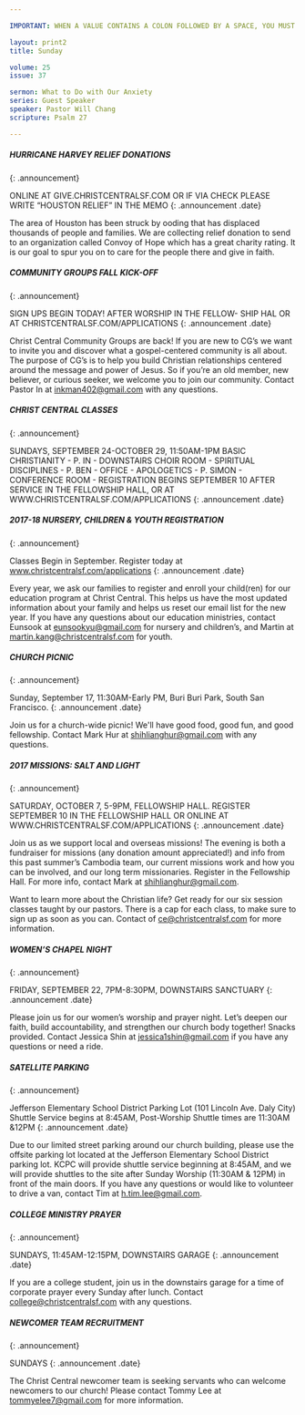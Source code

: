 ```yaml
---

IMPORTANT: WHEN A VALUE CONTAINS A COLON FOLLOWED BY A SPACE, YOU MUST USE &#58;

layout: print2
title: Sunday

volume: 25
issue: 37

sermon: What to Do with Our Anxiety
series: Guest Speaker
speaker: Pastor Will Chang
scripture: Psalm 27

---
```


##### HURRICANE HARVEY RELIEF DONATIONS
{: .announcement}

ONLINE AT GIVE.CHRISTCENTRALSF.COM OR IF VIA CHECK PLEASE WRITE “HOUSTON RELIEF” IN THE MEMO
{: .announcement .date}

The area of Houston has been struck by  ooding that has displaced thousands of people and families. We are collecting relief donation to send to an organization called Convoy of Hope which has a great charity rating. It is our goal to spur you on to care for the people there and give in faith.

##### COMMUNITY GROUPS FALL KICK-OFF
{: .announcement}

SIGN UPS BEGIN TODAY! AFTER WORSHIP IN THE FELLOW- SHIP HAL OR AT CHRISTCENTRALSF.COM/APPLICATIONS
{: .announcement .date}

Christ Central Community Groups are back! If you are new to CG’s we want to invite you and discover what a gospel-centered community is all about. The purpose of CG’s is to help you build Christian relationships centered around the message and power of Jesus. So if you’re an old member, new believer, or curious seeker, we welcome you to join our community. Contact Pastor In at inkman402@gmail.com with any questions. 

##### CHRIST CENTRAL CLASSES
{: .announcement}

SUNDAYS, SEPTEMBER 24-OCTOBER 29, 11:50AM-1PM BASIC CHRISTIANITY - P. IN - DOWNSTAIRS CHOIR ROOM - SPIRITUAL DISCIPLINES - P. BEN - OFFICE - APOLOGETICS - P. SIMON - CONFERENCE ROOM - REGISTRATION BEGINS SEPTEMBER 10 AFTER SERVICE IN THE FELLOWSHIP HALL, OR AT WWW.CHRISTCENTRALSF.COM/APPLICATIONS
{: .announcement .date}

##### 2017-18 NURSERY, CHILDREN & YOUTH REGISTRATION
{: .announcement}

Classes Begin in September. Register today at www.christcentralsf.com/applications
{: .announcement .date}

Every year, we ask our families to register and enroll your child(ren) for our education program at Christ Central. This helps us have the most updated information about your family and helps us reset our email list for the new year. If you have any questions about our education ministries, contact Eunsook at eunsookyu@gmail.com for nursery and children’s, and Martin at martin.kang@christcentralsf.com for youth. 

##### CHURCH PICNIC
{: .announcement}

Sunday, September 17, 11:30AM-Early PM, Buri Buri Park, South San Francisco.
{: .announcement .date}

Join us for a church-wide picnic! We'll have good food, good fun, and good fellowship. Contact Mark Hur at shihlianghur@gmail.com with any questions. 

##### 2017 MISSIONS: SALT AND LIGHT
{: .announcement}

SATURDAY, OCTOBER 7, 5-9PM, FELLOWSHIP HALL. REGISTER SEPTEMBER 10 IN THE FELLOWSHIP HALL OR ONLINE AT WWW.CHRISTCENTRALSF.COM/APPLICATIONS
{: .announcement .date}

Join us as we support local and overseas missions! The evening is both a fundraiser for missions (any donation amount appreciated!) and info from this past summer’s Cambodia team, our current missions work and how you can be involved, and our long term missionaries. Register in the Fellowship Hall. For more info, contact Mark at shihlianghur@gmail.com.

Want to learn more about the Christian life? Get ready for our six session classes taught by our pastors. There is a cap for each class, to make sure to sign up as soon as you can. Contact of ce@christcentralsf.com for more information.

##### WOMEN’S CHAPEL NIGHT
{: .announcement}

FRIDAY, SEPTEMBER 22, 7PM-8:30PM, DOWNSTAIRS SANCTUARY
{: .announcement .date}

Please join us for our women’s worship and prayer night. Let’s deepen our faith, build accountability, and strengthen our church body together! Snacks provided. Contact Jessica Shin at jessica1shin@gmail.com if you have any questions or need a ride.

##### SATELLITE PARKING
{: .announcement}

Jefferson Elementary School District Parking Lot (101 Lincoln Ave. Daly City)
Shuttle Service begins at 8:45AM, Post-Worship Shuttle times are 11:30AM &12PM
{: .announcement .date}

Due to our limited street parking around our church building, please use the offsite parking lot located at the Jefferson Elementary School District parking lot. KCPC will provide shuttle service beginning at 8:45AM, and we will provide shuttles to the site after Sunday Worship (11:30AM & 12PM) in front of the main doors. If you have any questions or would like to volunteer to drive a van, contact Tim at h.tim.lee@gmail.com.

##### COLLEGE MINISTRY PRAYER
{: .announcement}

SUNDAYS, 11:45AM-12:15PM, DOWNSTAIRS GARAGE
{: .announcement .date}

If you are a college student, join us in the downstairs garage for a time of corporate prayer every Sunday after lunch. Contact college@christcentralsf.com with any questions.

##### NEWCOMER TEAM RECRUITMENT
{: .announcement}

SUNDAYS
{: .announcement .date}

The Christ Central newcomer team is seeking servants who can welcome newcomers to our church! Please contact Tommy Lee at tommyelee7@gmail.com for more information. 
